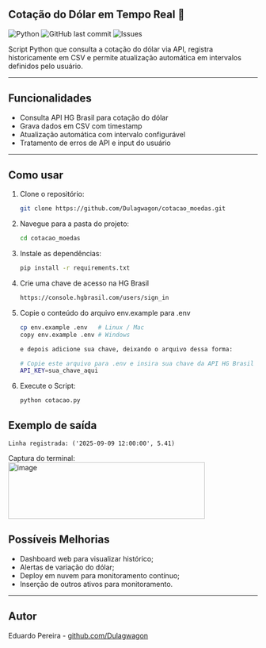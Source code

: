 ## Cotação do Dólar em Tempo Real 🤑

![Python](https://img.shields.io/badge/Python-3.13-blue)
![GitHub last commit](https://img.shields.io/github/last-commit/Dulagwagon/cotacao_moedas)
![Issues](https://img.shields.io/github/issues/Dulagwagon/cotacao_moedas)

Script Python que consulta a cotação do dólar via API, registra historicamente em CSV e permite atualização automática em intervalos definidos pelo usuário.

---

## Funcionalidades

- Consulta API HG Brasil para cotação do dólar
- Grava dados em CSV com timestamp
- Atualização automática com intervalo configurável
- Tratamento de erros de API e input do usuário

---

## Como usar

1. Clone o repositório:
   ```bash
   git clone https://github.com/Dulagwagon/cotacao_moedas.git

2. Navegue para a pasta do projeto:
    ```bash
    cd cotacao_moedas

3. Instale as dependências:
    ```bash
    pip install -r requirements.txt

4. Crie uma chave de acesso na HG Brasil
    ```bash
    https://console.hgbrasil.com/users/sign_in

5. Copie o conteúdo do arquivo env.example para .env
    ```bash
    cp env.example .env   # Linux / Mac
    copy env.example .env # Windows

    e depois adicione sua chave, deixando o arquivo dessa forma:

    # Copie este arquivo para .env e insira sua chave da API HG Brasil
    API_KEY=sua_chave_aqui


6. Execute o Script:
    ```bash
   python cotacao.py

## Exemplo de saída
    Linha registrada: ('2025-09-09 12:00:00', 5.41)
   Captura do terminal:
<img width="397" height="114" alt="image" src="https://github.com/user-attachments/assets/d68367f7-96ad-4b55-aa1f-f1173aea1e7e" />

   

## Possíveis Melhorias
+ Dashboard web para visualizar histórico;
+ Alertas de variação do dólar;
+ Deploy em nuvem para monitoramento contínuo;
+ Inserção de outros ativos para monitoramento.

---

## Autor
Eduardo Pereira - [github.com/Dulagwagon](https://github.com/Dulagwagon/)


